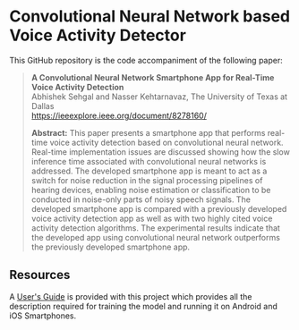 # Convolutional Neural Network based Voice Activity Detector

This GitHub repository is the code accompaniment of the following paper:
> **A Convolutional Neural Network Smartphone App for Real-Time Voice Activity Detection**<br>
> Abhishek Sehgal and Nasser Kehtarnavaz, The University of Texas at Dallas<br>
> https://ieeexplore.ieee.org/document/8278160/<br>
>
> **Abstract:** This paper presents a smartphone app that performs real-time voice activity detection based on convolutional neural network. Real-time implementation issues are discussed showing how the slow inference time associated with convolutional neural networks is addressed. The developed smartphone app is meant to act as a switch for noise reduction in the signal processing pipelines of hearing devices, enabling noise estimation or classification to be conducted in noise-only parts of noisy speech signals. The developed smartphone app is compared with a previously developed voice activity detection app as well as with two highly cited voice activity detection algorithms. The experimental results indicate that the developed app using convolutional neural network outperforms the previously developed smartphone app.

## Resources

A [User's Guide](Users-Guide-CNN-VAD.pdf) is provided with this project which provides all the description required for training the model and running it on Android and iOS Smartphones.
